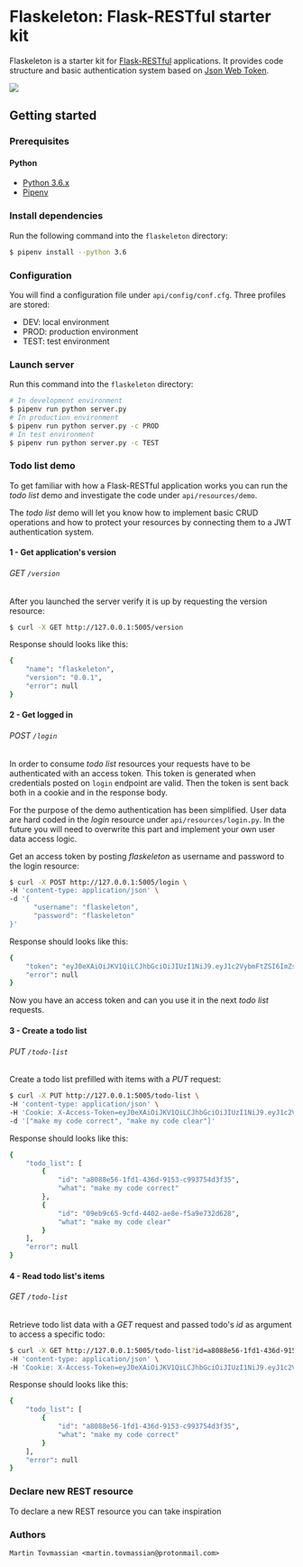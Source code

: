 # Flaskeleton: Flask-RESTful starter kit
 Flaskeleton is a starter kit for [Flask-RESTful](https://flask-restful.readthedocs.io/en/latest/) applications. It provides code structure and basic authentication system based on [Json Web Token](https://jwt.io/).

![](https://fr.tintin.com/images/tintin/persos/rascar/C1232C3.jpg)

## Getting started
### Prerequisites
#### Python
- [Python 3.6.x](https://www.python.org/downloads/release/python-365/)
- [Pipenv](https://github.com/pypa/pipenv)

### Install dependencies
Run the following command into the `flaskeleton` directory:
```bash
$ pipenv install --python 3.6
```

### Configuration

You will find a configuration file under `api/config/conf.cfg`. Three profiles are stored:
  - DEV: local environment
  - PROD: production environment
  - TEST: test environment

### Launch server
Run this command into the `flaskeleton` directory:
```bash
# In development environment
$ pipenv run python server.py
# In production environment
$ pipenv run python server.py -c PROD
# In test environment
$ pipenv run python server.py -c TEST
```

### Todo list demo
To get familiar with how a Flask-RESTful application works you can run the *todo list* demo and investigate the code under `api/resources/demo`.

The *todo list* demo will let you know how to implement basic CRUD operations and how to protect your resources by connecting them to a JWT authentication system.
#### 1 - Get application's version
###### GET `/version`
After you launched the server verify it is up by requesting the version resource:
```bash
$ curl -X GET http://127.0.0.1:5005/version
```
Response should looks like this:
```bash
{
    "name": "flaskeleton",
    "version": "0.0.1",
    "error": null
}
```
#### 2 - Get logged in
###### POST `/login`
In order to consume *todo list* resources your requests have to be authenticated with an access token. This token is generated when credentials posted on `login` endpoint are valid. Then the token is sent back both in a cookie and in the response body.

For the purpose of the demo authentication has been simplified. User data are hard coded in the *login* resource under `api/resources/login.py`. In the future you will need to overwrite this part and implement your own user data access logic.

Get an access token by posting *flaskeleton* as username and password to the login resource:
```bash
$ curl -X POST http://127.0.0.1:5005/login \
-H 'content-type: application/json' \
-d '{
      "username": "flaskeleton",
      "password": "flaskeleton"
}'
```
Response should looks like this:
```bash
{
    "token": "eyJ0eXAiOiJKV1QiLCJhbGciOiJIUzI1NiJ9.eyJ1c2VybmFtZSI6ImZsYXNrZWxldG9uIiwiZmlyc3RuYW1lIjoiZmxhc2tlbGV0b24iLCJsYXN0bmFtZSI6ImZsYXNrZWxldG9uIiwiZXhwIjoxNTIzNDM4MTI4fQ.uzEkPtrqkBPyl3G67pniLyQktG5fMrljwjmXVSvBAmI",
    "error": null
}
```
Now you have an access token and can you use it in the next *todo list* requests.

#### 3 - Create a todo list
###### PUT `/todo-list`
Create a todo list prefilled with items with a *PUT* request:
```bash
$ curl -X PUT http://127.0.0.1:5005/todo-list \
-H 'content-type: application/json' \
-H 'Cookie: X-Access-Token=eyJ0eXAiOiJKV1QiLCJhbGciOiJIUzI1NiJ9.eyJ1c2VybmFtZSI6ImZsYXNrZWxldG9uIiwiZmlyc3RuYW1lIjoiZmxhc2tlbGV0b24iLCJsYXN0bmFtZSI6ImZsYXNrZWxldG9uIiwiZXhwIjoxNTIzNDM4MTI4fQ.uzEkPtrqkBPyl3G67pniLyQktG5fMrljwjmXVSvBAmI' \
-d '["make my code correct", "make my code clear"]'
```
Response should looks like this:
```bash
{
    "todo_list": [
        {
            "id": "a8088e56-1fd1-436d-9153-c993754d3f35",
            "what": "make my code correct"
        },
        {
            "id": "09eb9c65-9cfd-4402-ae8e-f5a9e732d628",
            "what": "make my code clear"
        }
    ],
    "error": null
}
```

#### 4 - Read todo list's items
###### GET `/todo-list`
Retrieve todo list data with a *GET* request and passed todo's *id* as argument to access a specific todo:
```bash
$ curl -X GET http://127.0.0.1:5005/todo-list?id=a8088e56-1fd1-436d-9153-c993754d3f35 \
-H 'content-type: application/json' \
-H 'Cookie: X-Access-Token=eyJ0eXAiOiJKV1QiLCJhbGciOiJIUzI1NiJ9.eyJ1c2VybmFtZSI6ImZsYXNrZWxldG9uIiwiZmlyc3RuYW1lIjoiZmxhc2tlbGV0b24iLCJsYXN0bmFtZSI6ImZsYXNrZWxldG9uIiwiZXhwIjoxNTIzNDM4MTI4fQ.uzEkPtrqkBPyl3G67pniLyQktG5fMrljwjmXVSvBAmI'
```
Response should looks like this:
```bash
{
    "todo_list": [
        {
            "id": "a8088e56-1fd1-436d-9153-c993754d3f35",
            "what": "make my code correct"
        }
    ],
    "error": null
}
```

### Declare new REST resource
To declare a new REST resource you can take inspiration

### Authors
    Martin Tovmassian <martin.tovmassian@protonmail.com>
